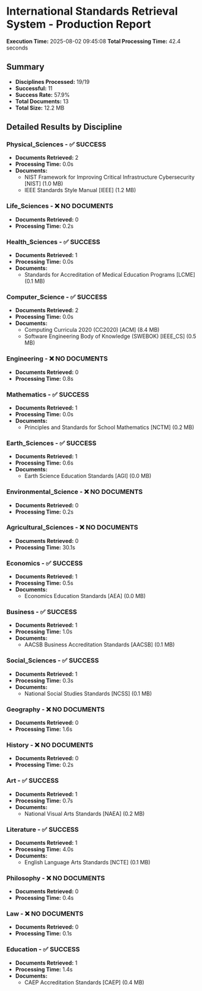 # International Standards Retrieval System - Production Report

**Execution Time:** 2025-08-02 09:45:08
**Total Processing Time:** 42.4 seconds

## Summary

- **Disciplines Processed:** 19/19
- **Successful:** 11
- **Success Rate:** 57.9%
- **Total Documents:** 13
- **Total Size:** 12.2 MB

## Detailed Results by Discipline

### Physical_Sciences - ✅ SUCCESS
- **Documents Retrieved:** 2
- **Processing Time:** 0.0s
- **Documents:**
  - NIST Framework for Improving Critical Infrastructure Cybersecurity [NIST] (1.0 MB)
  - IEEE Standards Style Manual [IEEE] (1.2 MB)

### Life_Sciences - ❌ NO DOCUMENTS
- **Documents Retrieved:** 0
- **Processing Time:** 0.2s

### Health_Sciences - ✅ SUCCESS
- **Documents Retrieved:** 1
- **Processing Time:** 0.0s
- **Documents:**
  - Standards for Accreditation of Medical Education Programs [LCME] (0.1 MB)

### Computer_Science - ✅ SUCCESS
- **Documents Retrieved:** 2
- **Processing Time:** 0.0s
- **Documents:**
  - Computing Curricula 2020 (CC2020) [ACM] (8.4 MB)
  - Software Engineering Body of Knowledge (SWEBOK) [IEEE_CS] (0.5 MB)

### Engineering - ❌ NO DOCUMENTS
- **Documents Retrieved:** 0
- **Processing Time:** 0.8s

### Mathematics - ✅ SUCCESS
- **Documents Retrieved:** 1
- **Processing Time:** 0.0s
- **Documents:**
  - Principles and Standards for School Mathematics [NCTM] (0.2 MB)

### Earth_Sciences - ✅ SUCCESS
- **Documents Retrieved:** 1
- **Processing Time:** 0.6s
- **Documents:**
  - Earth Science Education Standards [AGI] (0.0 MB)

### Environmental_Science - ❌ NO DOCUMENTS
- **Documents Retrieved:** 0
- **Processing Time:** 0.2s

### Agricultural_Sciences - ❌ NO DOCUMENTS
- **Documents Retrieved:** 0
- **Processing Time:** 30.1s

### Economics - ✅ SUCCESS
- **Documents Retrieved:** 1
- **Processing Time:** 0.5s
- **Documents:**
  - Economics Education Standards [AEA] (0.0 MB)

### Business - ✅ SUCCESS
- **Documents Retrieved:** 1
- **Processing Time:** 1.0s
- **Documents:**
  - AACSB Business Accreditation Standards [AACSB] (0.1 MB)

### Social_Sciences - ✅ SUCCESS
- **Documents Retrieved:** 1
- **Processing Time:** 0.3s
- **Documents:**
  - National Social Studies Standards [NCSS] (0.1 MB)

### Geography - ❌ NO DOCUMENTS
- **Documents Retrieved:** 0
- **Processing Time:** 1.6s

### History - ❌ NO DOCUMENTS
- **Documents Retrieved:** 0
- **Processing Time:** 0.2s

### Art - ✅ SUCCESS
- **Documents Retrieved:** 1
- **Processing Time:** 0.7s
- **Documents:**
  - National Visual Arts Standards [NAEA] (0.2 MB)

### Literature - ✅ SUCCESS
- **Documents Retrieved:** 1
- **Processing Time:** 4.0s
- **Documents:**
  - English Language Arts Standards [NCTE] (0.1 MB)

### Philosophy - ❌ NO DOCUMENTS
- **Documents Retrieved:** 0
- **Processing Time:** 0.4s

### Law - ❌ NO DOCUMENTS
- **Documents Retrieved:** 0
- **Processing Time:** 0.1s

### Education - ✅ SUCCESS
- **Documents Retrieved:** 1
- **Processing Time:** 1.4s
- **Documents:**
  - CAEP Accreditation Standards [CAEP] (0.4 MB)


